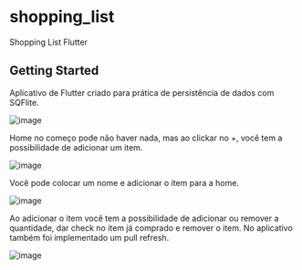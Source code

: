 # shopping_list

Shopping List Flutter

## Getting Started

Aplicativo de Flutter criado para prática de persistência de dados com SQFlite.

![image](https://user-images.githubusercontent.com/110061019/212270708-52fb362f-cd74-4e69-8ab5-5497353e3de6.png)

Home no começo pode não haver nada, mas ao clickar no +, você tem a possibilidade de adicionar um item.


![image](https://user-images.githubusercontent.com/110061019/212270856-f670a029-832f-4a51-ae3e-9a431cfb70f4.png)

Você pode colocar um nome e adicionar o item para a home.

![image](https://user-images.githubusercontent.com/110061019/212271034-45652690-9271-4886-96cf-57e18a257840.png)

Ao adicionar o item você tem a possibilidade de adicionar ou remover a quantidade, dar check no item já comprado e remover o item. 
No aplicativo também foi implementado um pull refresh.

![image](https://user-images.githubusercontent.com/110061019/212271197-6f921a4e-0dbe-46cd-9599-a3495ab842cf.png)

